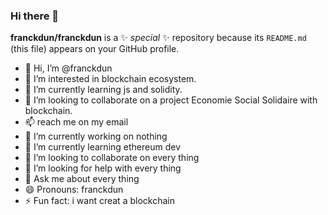 ### Hi there 👋


**franckdun/franckdun** is a ✨ _special_ ✨ repository because its `README.md` (this file) appears on your GitHub profile.

- 👋 Hi, I’m @franckdun
- 👀 I’m interested in blockchain ecosystem.
- 🌱 I’m currently learning js and solidity.
- 💞️ I’m looking to collaborate on a project Economie Social Solidaire with blockchain.
- 📫 reach me on my email
- 🔭 I’m currently working on nothing
- 🌱 I’m currently learning ethereum dev
- 👯 I’m looking to collaborate on every thing
- 🤔 I’m looking for help with every thing
- 💬 Ask me about every thing
- 😄 Pronouns: franckdun
- ⚡ Fun fact: i want creat a blockchain
